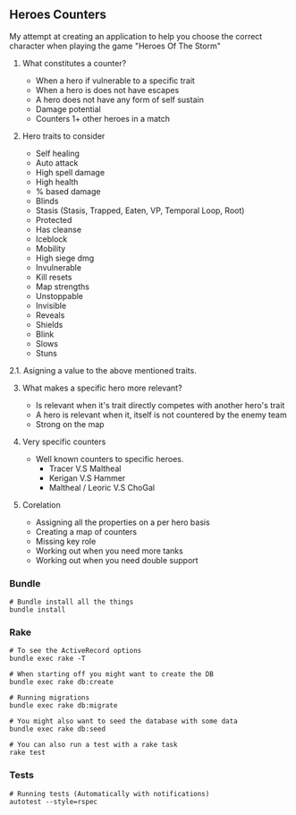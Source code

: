 ## Heroes Counters

My attempt at creating an application to help you choose the correct character when playing the game "Heroes Of The Storm"

1. What constitutes a counter?
	- When a hero if vulnerable to a specific trait
	- When a hero is does not have escapes
	- A hero does not have any form of self sustain
	- Damage potential
	- Counters 1+ other heroes in a match

2. Hero traits to consider
 	- Self healing
 	- Auto attack
 	- High spell damage
	- High health
	- % based damage
	- Blinds
	- Stasis (Stasis, Trapped, Eaten, VP, Temporal Loop, Root)
	- Protected
	- Has cleanse
	- Iceblock
	- Mobility
	- High siege dmg
	- Invulnerable
	- Kill resets
	- Map strengths
	- Unstoppable
	- Invisible
	- Reveals
	- Shields
	- Blink
	- Slows
	- Stuns

2.1. Asigning a value to the above mentioned traits.

3. What makes a specific hero more relevant?
	- Is relevant when it's trait directly competes with another hero's trait
	- A hero is relevant when it, itself is not countered by the enemy team
	- Strong on the map

4. Very specific counters
	- Well known counters to specific heroes.
		- Tracer V.S Maltheal
		- Kerigan V.S Hammer
		- Maltheal / Leoric V.S ChoGal

5. Corelation
	- Assigning all the properties on a per hero basis
	- Creating a map of counters
	- Missing key role
	- Working out when you need more tanks
	- Working out when you need double support


### Bundle

```shell
# Bundle install all the things
bundle install
```
### Rake
```shell
# To see the ActiveRecord options
bundle exec rake -T

# When starting off you might want to create the DB
bundle exec rake db:create

# Running migrations
bundle exec rake db:migrate

# You might also want to seed the database with some data
bundle exec rake db:seed

# You can also run a test with a rake task
rake test
```

### Tests

```shell
# Running tests (Automatically with notifications)
autotest --style=rspec
```